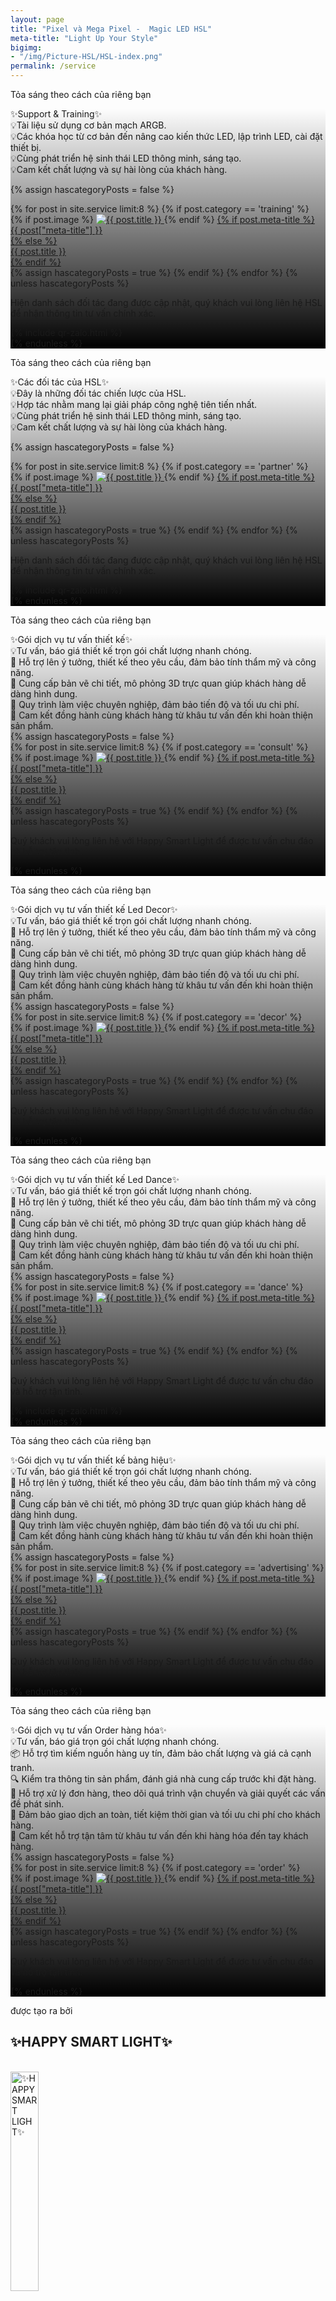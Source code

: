 ```yaml
---
layout: page
title: "Pixel và Mega Pixel -  Magic LED HSL"
meta-title: "Light Up Your Style"
bigimg:
- "/img/Picture-HSL/HSL-index.png"
permalink: /service
---
```


<div class="gradient-bg">
  <div class="gradient-text">
    <p>Tỏa sáng theo cách của riêng bạn</p>
  </div>
</div>

<div id="training" class="content-index" style="
      background: 
        linear-gradient(to bottom, rgba(0, 0, 0, 0) 0%, rgba(0, 0, 0, 1) 100%), 
        url('/img/Picture-HSL/HSL-index.png');
      background-size: cover; /* Ảnh nền bao phủ toàn bộ vùng */
      background-position: center; /* Căn giữa ảnh nền */
      background-repeat: no-repeat; /* Không lặp lại ảnh nền */
        ">
  <div class="summary">
    ✨Support & Training✨
  </div>
  <div class="description-content-index-sp">
  💡Tài liệu sử dụng cơ bản mạch ARGB.<br>
  💡Các khóa học từ cơ bản đến nâng cao kiến thức LED, lập trình LED, cài đặt thiết bị.<br>
  💡Cùng phát triển hệ sinh thái LED thông minh, sáng tạo.<br>
  💡Cam kết chất lượng và sự hài lòng của khách hàng.<br>
  </div>

  {% assign hascategoryPosts = false %}
  <div class="details">
    {% for post in site.service limit:8 %}
	  {% if post.category == 'training' %}
    <div class="component">
      {% if post.image %}
      <!-- Ảnh đại diện bài đăng -->
      <a href="{{ post.url | prepend: site.baseurl }}">
        <img src="{{ post.image }}" alt="{{ post.title }}" class="avatar" loading="lazy">
      </a>
      {% endif %}
      <!-- Tiêu đề bài đăng -->
      <a href="{{ post.url | prepend: site.baseurl }}">
        {% if post.meta-title %}
        <div class="component-name">{{ post["meta-title"] }}</div>
        {% else %}
        <div class="component-name">{{ post.title }}</div>
        {% endif %}
      </a>
    </div>
	{% assign hascategoryPosts = true %}
	{% endif %}
    {% endfor %}
	<!-- Report hascategoryPosts -->
	{% unless hascategoryPosts %}
	<div class="text-center">
		<p>Hiện danh sách đối tác đang được cập nhật, quý khách vui lòng liên hệ HSL để nhận thông tin tư vấn chính xác.
		</p>
    {% include qr-zalo.html %}
	</div>
	{% endunless %}
  </div>
</div>


<!-- Layer 1 -->

<div class="gradient-bg">
  <div class="gradient-text">
    <p>Tỏa sáng theo cách của riêng bạn</p>
  </div>
</div>

<div id="partner" class="content-index" style="
      background: 
        linear-gradient(to bottom, rgba(0, 0, 0, 0) 0%, rgba(0, 0, 0, 1) 100%), 
        url('/img/Picture-HSL/HSL-index.png');
      background-size: cover; /* Ảnh nền bao phủ toàn bộ vùng */
      background-position: center; /* Căn giữa ảnh nền */
      background-repeat: no-repeat; /* Không lặp lại ảnh nền */
        ">
  <div class="summary">
    ✨Các đối tác của HSL✨
  </div>
  <div class="description-content-index-sp">
  💡Đây là những đối tác chiến lược của HSL.<br>
  💡Hợp tác nhằm mang lại giải pháp công nghệ tiên tiến nhất.<br>
  💡Cùng phát triển hệ sinh thái LED thông minh, sáng tạo.<br>
  💡Cam kết chất lượng và sự hài lòng của khách hàng.<br>
  </div>

  {% assign hascategoryPosts = false %}
  <div class="details">
    {% for post in site.service limit:8 %}
	  {% if post.category == 'partner' %}
    <div class="component">
      {% if post.image %}
      <!-- Ảnh đại diện bài đăng -->
      <a href="{{ post.url | prepend: site.baseurl }}">
        <img src="{{ post.image }}" alt="{{ post.title }}" class="avatar" loading="lazy">
      </a>
      {% endif %}
      <!-- Tiêu đề bài đăng -->
      <a href="{{ post.url | prepend: site.baseurl }}">
        {% if post.meta-title %}
        <div class="component-name">{{ post["meta-title"] }}</div>
        {% else %}
        <div class="component-name">{{ post.title }}</div>
        {% endif %}
      </a>
    </div>
	{% assign hascategoryPosts = true %}
	{% endif %}
    {% endfor %}
	<!-- Report hascategoryPosts -->
	{% unless hascategoryPosts %}
	<div class="text-center">
		<p>Hiện danh sách đối tác đang được cập nhật, quý khách vui lòng liên hệ HSL để nhận thông tin tư vấn chính xác.
		</p>
    {% include qr-zalo.html %}
	</div>
	{% endunless %}
  </div>
</div>

<!-- Layer 1 -->

<div class="gradient-bg">
  <div class="gradient-text">
    <p>Tỏa sáng theo cách của riêng bạn</p>
  </div>
</div>

<div id="consult" class="content-index" style="
      background: 
        linear-gradient(to bottom, rgba(0, 0, 0, 0) 0%, rgba(0, 0, 0, 1) 100%), 
        url('/img/Picture-HSL/HSL-index.png');
      background-size: cover; /* Ảnh nền bao phủ toàn bộ vùng */
      background-position: center; /* Căn giữa ảnh nền */
      background-repeat: no-repeat; /* Không lặp lại ảnh nền */
        ">
  <div class="summary">
    ✨Gói dịch vụ tư vấn thiết kế✨
  </div>
  <div class="description-content-index-sp">
    💡Tư vấn, báo giá thiết kế trọn gói chất lượng nhanh chóng.<br> 
    🎨 Hỗ trợ lên ý tưởng, thiết kế theo yêu cầu, đảm bảo tính thẩm mỹ và công năng.<br>
    📐 Cung cấp bản vẽ chi tiết, mô phỏng 3D trực quan giúp khách hàng dễ dàng hình dung.<br> 
    🚀 Quy trình làm việc chuyên nghiệp, đảm bảo tiến độ và tối ưu chi phí.<br> 
    🤝 Cam kết đồng hành cùng khách hàng từ khâu tư vấn đến khi hoàn thiện sản phẩm.<br> 
  </div>
  {% assign hascategoryPosts = false %}
  <div class="details">
    {% for post in site.service limit:8 %}
	  {% if post.category == 'consult' %}
    <div class="component">
      {% if post.image %}
      <!-- Ảnh đại diện bài đăng -->
      <a href="{{ post.url | prepend: site.baseurl }}">
        <img src="{{ post.image }}" alt="{{ post.title }}" class="avatar" loading="lazy">
      </a>
      {% endif %}
      <!-- Tiêu đề bài đăng -->
      <a href="{{ post.url | prepend: site.baseurl }}">
        {% if post.meta-title %}
        <div class="component-name">{{ post["meta-title"] }}</div>
        {% else %}
        <div class="component-name">{{ post.title }}</div>
        {% endif %}
      </a>
    </div>
	{% assign hascategoryPosts = true %}
	{% endif %}
    {% endfor %}
	<!-- Report hascategoryPosts -->
	{% unless hascategoryPosts %}
	<div class="text-center">
    <p>Quý khách vui lòng liên hệ với Happy Smart Light để được tư vấn chu đáo và hỗ trợ tận tình.</p>
	</div>
	{% endunless %}
  </div>
</div>

<!-- Layer 1 -->

<div class="gradient-bg">
  <div class="gradient-text">
    <p>Tỏa sáng theo cách của riêng bạn</p>
  </div>
</div>

<div id="decor" class="content-index" style="
      background: 
        linear-gradient(to bottom, rgba(0, 0, 0, 0) 0%, rgba(0, 0, 0, 1) 100%), 
        url('/img/Picture-HSL/HSL-index.png');
      background-size: cover; /* Ảnh nền bao phủ toàn bộ vùng */
      background-position: center; /* Căn giữa ảnh nền */
      background-repeat: no-repeat; /* Không lặp lại ảnh nền */
        ">
  <div class="summary">
    ✨Gói dịch vụ tư vấn thiết kế Led Decor✨
  </div>
  <div class="description-content-index-sp">
    💡Tư vấn, báo giá thiết kế trọn gói chất lượng nhanh chóng.<br> 
    🎨 Hỗ trợ lên ý tưởng, thiết kế theo yêu cầu, đảm bảo tính thẩm mỹ và công năng.<br>
    📐 Cung cấp bản vẽ chi tiết, mô phỏng 3D trực quan giúp khách hàng dễ dàng hình dung.<br> 
    🚀 Quy trình làm việc chuyên nghiệp, đảm bảo tiến độ và tối ưu chi phí.<br> 
    🤝 Cam kết đồng hành cùng khách hàng từ khâu tư vấn đến khi hoàn thiện sản phẩm.<br> 
  </div>
  {% assign hascategoryPosts = false %}
  <div class="details">
    {% for post in site.service limit:8 %}
	  {% if post.category == 'decor' %}
    <div class="component">
      {% if post.image %}
      <!-- Ảnh đại diện bài đăng -->
      <a href="{{ post.url | prepend: site.baseurl }}">
        <img src="{{ post.image }}" alt="{{ post.title }}" class="avatar" loading="lazy">
      </a>
      {% endif %}
      <!-- Tiêu đề bài đăng -->
      <a href="{{ post.url | prepend: site.baseurl }}">
        {% if post.meta-title %}
        <div class="component-name">{{ post["meta-title"] }}</div>
        {% else %}
        <div class="component-name">{{ post.title }}</div>
        {% endif %}
      </a>
    </div>
	{% assign hascategoryPosts = true %}
	{% endif %}
    {% endfor %}
	<!-- Report hascategoryPosts -->
	{% unless hascategoryPosts %}
	<div class="text-center">
    <p>Quý khách vui lòng liên hệ với Happy Smart Light để được tư vấn chu đáo và hỗ trợ tận tình.</p>
	</div>
	{% endunless %}
  </div>
</div>

<!-- Layer 1 -->

<div class="gradient-bg">
  <div class="gradient-text">
    <p>Tỏa sáng theo cách của riêng bạn</p>
  </div>
</div>

<div id="dance" class="content-index" style="
      background: 
        linear-gradient(to bottom, rgba(0, 0, 0, 0) 0%, rgba(0, 0, 0, 1) 100%), 
        url('/img/Picture-HSL/HSL-index.png');
      background-size: cover; /* Ảnh nền bao phủ toàn bộ vùng */
      background-position: center; /* Căn giữa ảnh nền */
      background-repeat: no-repeat; /* Không lặp lại ảnh nền */
        ">
  <div class="summary">
    ✨Gói dịch vụ tư vấn thiết kế Led Dance✨
  </div>
  <div class="description-content-index-sp">
    💡Tư vấn, báo giá thiết kế trọn gói chất lượng nhanh chóng.<br> 
    🎨 Hỗ trợ lên ý tưởng, thiết kế theo yêu cầu, đảm bảo tính thẩm mỹ và công năng.<br>
    📐 Cung cấp bản vẽ chi tiết, mô phỏng 3D trực quan giúp khách hàng dễ dàng hình dung.<br> 
    🚀 Quy trình làm việc chuyên nghiệp, đảm bảo tiến độ và tối ưu chi phí.<br> 
    🤝 Cam kết đồng hành cùng khách hàng từ khâu tư vấn đến khi hoàn thiện sản phẩm.<br> 
  </div>
  {% assign hascategoryPosts = false %}
  <div class="details">
    {% for post in site.service limit:8 %}
	  {% if post.category == 'dance' %}
    <div class="component">
      {% if post.image %}
      <!-- Ảnh đại diện bài đăng -->
      <a href="{{ post.url | prepend: site.baseurl }}">
        <img src="{{ post.image }}" alt="{{ post.title }}" class="avatar" loading="lazy">
      </a>
      {% endif %}
      <!-- Tiêu đề bài đăng -->
      <a href="{{ post.url | prepend: site.baseurl }}">
        {% if post.meta-title %}
        <div class="component-name">{{ post["meta-title"] }}</div>
        {% else %}
        <div class="component-name">{{ post.title }}</div>
        {% endif %}
      </a>
    </div>
	{% assign hascategoryPosts = true %}
	{% endif %}
    {% endfor %}
	<!-- Report hascategoryPosts -->
	{% unless hascategoryPosts %}
	<div class="text-center">
    <p>Quý khách vui lòng liên hệ với Happy Smart Light để được tư vấn chu đáo và hỗ trợ tận tình.</p>
    {% include qr-zalo.html %}
	</div>
	{% endunless %}
  </div>
</div>

<!-- Layer 1 -->

<div class="gradient-bg">
  <div class="gradient-text">
    <p>Tỏa sáng theo cách của riêng bạn</p>
  </div>
</div>

<div id="advertising" class="content-index" style="
      background: 
        linear-gradient(to bottom, rgba(0, 0, 0, 0) 0%, rgba(0, 0, 0, 1) 100%), 
        url('/img/Picture-HSL/HSL-index.png');
      background-size: cover; /* Ảnh nền bao phủ toàn bộ vùng */
      background-position: center; /* Căn giữa ảnh nền */
      background-repeat: no-repeat; /* Không lặp lại ảnh nền */
        ">
  <div class="summary">
    ✨Gói dịch vụ tư vấn thiết kế bảng hiệu✨
  </div>
  <div class="description-content-index-sp">
    💡Tư vấn, báo giá thiết kế trọn gói chất lượng nhanh chóng.<br> 
    🎨 Hỗ trợ lên ý tưởng, thiết kế theo yêu cầu, đảm bảo tính thẩm mỹ và công năng.<br>
    📐 Cung cấp bản vẽ chi tiết, mô phỏng 3D trực quan giúp khách hàng dễ dàng hình dung.<br> 
    🚀 Quy trình làm việc chuyên nghiệp, đảm bảo tiến độ và tối ưu chi phí.<br> 
    🤝 Cam kết đồng hành cùng khách hàng từ khâu tư vấn đến khi hoàn thiện sản phẩm.<br> 
  </div>
  {% assign hascategoryPosts = false %}
  <div class="details">
    {% for post in site.service limit:8 %}
	  {% if post.category == 'advertising' %}
    <div class="component">
      {% if post.image %}
      <!-- Ảnh đại diện bài đăng -->
      <a href="{{ post.url | prepend: site.baseurl }}">
        <img src="{{ post.image }}" alt="{{ post.title }}" class="avatar" loading="lazy">
      </a>
      {% endif %}
      <!-- Tiêu đề bài đăng -->
      <a href="{{ post.url | prepend: site.baseurl }}">
        {% if post.meta-title %}
        <div class="component-name">{{ post["meta-title"] }}</div>
        {% else %}
        <div class="component-name">{{ post.title }}</div>
        {% endif %}
      </a>
    </div>
	{% assign hascategoryPosts = true %}
	{% endif %}
    {% endfor %}
	<!-- Report hascategoryPosts -->
	{% unless hascategoryPosts %}
	<div class="text-center">
    <p>Quý khách vui lòng liên hệ với Happy Smart Light để được tư vấn chu đáo và hỗ trợ tận tình.</p>
	</div>
	{% endunless %}
  </div>
</div>


<!-- Layer 1 -->

<div class="gradient-bg">
  <div class="gradient-text">
    <p>Tỏa sáng theo cách của riêng bạn</p>
  </div>
</div>

<div id="order" class="content-index" style="
      background: 
        linear-gradient(to bottom, rgba(0, 0, 0, 0) 0%, rgba(0, 0, 0, 1) 100%), 
        url('/img/Picture-HSL/HSL-index.png');
      background-size: cover; /* Ảnh nền bao phủ toàn bộ vùng */
      background-position: center; /* Căn giữa ảnh nền */
      background-repeat: no-repeat; /* Không lặp lại ảnh nền */
        ">
  <div class="summary">
    ✨Gói dịch vụ tư vấn Order hàng hóa✨
  </div>
  <div class="description-content-index-sp">
    💡Tư vấn, báo giá trọn gói chất lượng nhanh chóng.<br>
    📦 Hỗ trợ tìm kiếm nguồn hàng uy tín, đảm bảo chất lượng và giá cả cạnh tranh.<br>
    🔍 Kiểm tra thông tin sản phẩm, đánh giá nhà cung cấp trước khi đặt hàng.<br>
    📜 Hỗ trợ xử lý đơn hàng, theo dõi quá trình vận chuyển và giải quyết các vấn đề phát sinh.<br>
    🚀 Đảm bảo giao dịch an toàn, tiết kiệm thời gian và tối ưu chi phí cho khách hàng.<br>
    🤝 Cam kết hỗ trợ tận tâm từ khâu tư vấn đến khi hàng hóa đến tay khách hàng.<br>
  </div>
  {% assign hascategoryPosts = false %}
  <div class="details">
    {% for post in site.service limit:8 %}
	  {% if post.category == 'order' %}
    <div class="component">
      {% if post.image %}
      <!-- Ảnh đại diện bài đăng -->
      <a href="{{ post.url | prepend: site.baseurl }}">
        <img src="{{ post.image }}" alt="{{ post.title }}" class="avatar" loading="lazy">
      </a>
      {% endif %}
      <!-- Tiêu đề bài đăng -->
      <a href="{{ post.url | prepend: site.baseurl }}">
        {% if post.meta-title %}
        <div class="component-name">{{ post["meta-title"] }}</div>
        {% else %}
        <div class="component-name">{{ post.title }}</div>
        {% endif %}
      </a>
    </div>
	{% assign hascategoryPosts = true %}
	{% endif %}
    {% endfor %}
	<!-- Report hascategoryPosts -->
	{% unless hascategoryPosts %}
	<div class="text-center">
    <p>Quý khách vui lòng liên hệ với Happy Smart Light để được tư vấn chu đáo và hỗ trợ tận tình.</p>
	</div>
	{% endunless %}
  </div>
</div>

<!-- Layer 4 -->

<div class="gradient-bg">
  <div class="gradient-text">
    <P>được tạo ra bởi</P><h2>✨HAPPY SMART LIGHT✨</h2>
    <br>
    <div class="text-center">
      <a target="_blank" rel="noopener" href="/" class="project-link" title="✨HAPPY SMART LIGHT✨">
        <img src="{{ site.baseurl }}/img/Picture-HSL/trans_hsl.svg" class="img-rounded" loading="lazy" alt="✨HAPPY SMART LIGHT✨" width="30%" />
      </a>
    </div>
  </div>
</div>

